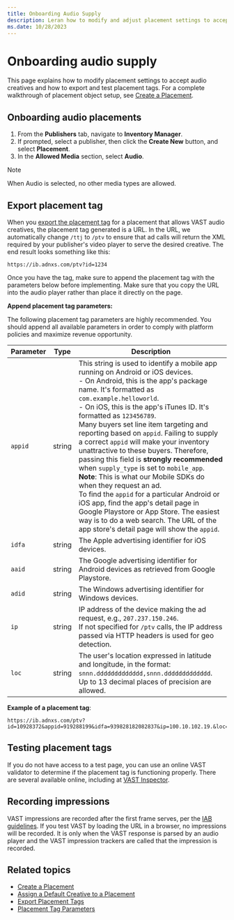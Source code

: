 ```yaml
---
title: Onboarding Audio Supply
description: Leran how to modify and adjust placement settings to accept audio creatives and how to export and test placement tags. 
ms.date: 10/28/2023
---
```


# Onboarding audio supply

This page explains how to modify placement settings to accept audio creatives and how to export and test placement tags. For a complete walkthrough of placement object setup, see [Create a Placement](create-a-placement.md).

## Onboarding audio placements

1. From the **Publishers** tab, navigate to **Inventory Manager**.
1. If prompted, select a publisher, then click the **Create New** button, and select **Placement**.
1. In the **Allowed Media** section, select **Audio**.

> [!NOTE]
> When Audio is selected, no other media types are allowed.

## Export placement tag

When you [export the placement tag](export-placement-tags.md) for a placement that allows VAST audio creatives, the placement tag generated is a URL. In the URL, we automatically change `/ttj` to `/ptv` to ensure that ad calls will return the XML required by your publisher's video player to serve the desired creative. The end result
looks something like this:

```
https://ib.adnxs.com/ptv?id=1234
```

Once you have the tag, make sure to append the placement tag with the parameters below before implementing. Make sure that you copy the URL into the audio player rather than place it directly on the page.

**Append placement tag parameters:**

The following placement tag parameters are highly recommended. You should append all available parameters in order to comply with platform policies and maximize revenue opportunity.

| Parameter | Type | Description |
|---|---|---|
| `appid` | string | This string is used to identify a mobile app running on Android or iOS devices.<br> - On Android, this is the app's package name. It's formatted as `com.example.helloworld`.<br> - On iOS, this is the app's iTunes ID. It's formatted as `123456789`.<br>Many buyers set line item targeting and reporting based on `appid`. Failing to supply a correct `appid` will make your inventory unattractive to these buyers. Therefore, passing this field is **strongly recommended** when `supply_type` is set to `mobile_app`.<br>**Note**: This is what our Mobile SDKs do when they request an ad.<br>To find the `appid` for a particular Android or iOS app, find the app's detail page in Google Playstore or App Store. The easiest way is to do a web search. The URL of the app store's detail page will show the `appid`. |
| `idfa` | string | The Apple advertising identifier for iOS devices. |
| `aaid` | string | The Google advertising identifier for Android devices as retrieved from Google Playstore. |
| `adid` | string | The Windows advertising identifier for Windows devices. |
| `ip` | string | IP address of the device making the ad request, e.g., `207.237.150.246`.<br>If not specified for `/ptv` calls, the IP address passed via HTTP headers is used for geo detection. |
| `loc` | string | The user's location expressed in latitude and longitude, in the format: `snnn.ddddddddddddd,snnn.ddddddddddddd`. Up to 13 decimal places of precision are allowed. |

**Example of a placement tag**:

```
https://ib.adnxs.com/ptv?id=10928372&appid=919288199&idfa=939828182082837&ip=100.10.102.19.&loc=-79.1209911,-10.9900099
```

## Testing placement tags

If you do not have access to a test page, you can use an online VAST validator to determine if the placement tag is functioning properly. There are several available online, including at [VAST Inspector](https://googleads.github.io/googleads-ima-html5/vsi/).

## Recording impressions

VAST impressions are recorded after the first frame serves, per the [IAB guidelines](https://www.iab.com/guidelines/iab-new-ad-portfolio/). If you test VAST by loading the URL in a browser, no impressions will be recorded. It is only when the VAST response is parsed by an audio player and the VAST impression trackers are called that the impression is recorded.

## Related topics

- [Create a Placement](create-a-placement.md)
- [Assign a Default Creative to a Placement](assign-a-default-creative-to-a-placement.md)
- [Export Placement Tags](export-placement-tags.md)
- [Placement Tag Parameters](placement-tag-parameters.md)
